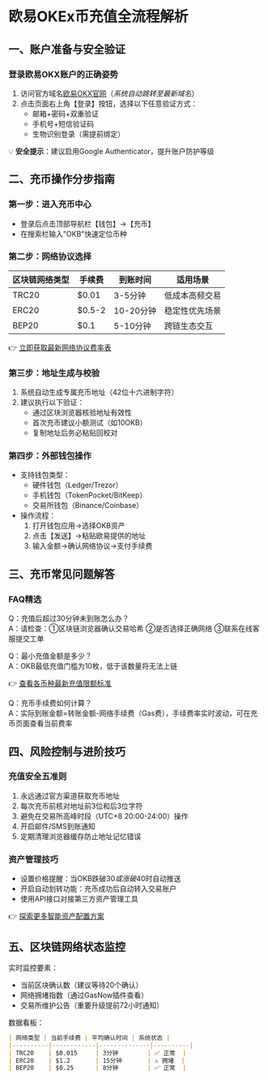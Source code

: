 # 欧易OKEx币充值全流程解析

## 一、账户准备与安全验证

### 登录欧易OKX账户的正确姿势
1. 访问官方域名[欧易OKX官网](https://bit.ly/okx_welcome)（*系统自动跳转至最新域名*）
2. 点击页面右上角【登录】按钮，选择以下任意验证方式：
   - 邮箱+密码+双重验证
   - 手机号+短信验证码
   - 生物识别登录（需提前绑定）

💡 **安全提示**：建议启用Google Authenticator，提升账户防护等级

## 二、充币操作分步指南

### 第一步：进入充币中心
- 登录后点击顶部导航栏【钱包】→【充币】
- 在搜索栏输入"OKB"快速定位币种

### 第二步：网络协议选择
| 区块链网络类型 | 手续费 | 到账时间 | 适用场景 |
|----------------|--------|----------|----------|
| TRC20          | $0.01  | 3-5分钟  | 低成本高频交易 |
| ERC20          | $0.5-2| 10-20分钟| 稳定性优先场景 |
| BEP20          | $0.1   | 5-10分钟 | 跨链生态交互 |

👉 [立即获取最新网络协议费率表](https://bit.ly/okx_welcome)

### 第三步：地址生成与校验
1. 系统自动生成专属充币地址（42位十六进制字符）
2. 建议执行以下验证：
   - 通过区块浏览器核验地址有效性
   - 首次充币建议小额测试（如10OKB）
   - 复制地址后务必粘贴回校对

### 第四步：外部钱包操作
- 支持钱包类型：
  - 硬件钱包（Ledger/Trezor）
  - 手机钱包（TokenPocket/BitKeep）
  - 交易所钱包（Binance/Coinbase）
- 操作流程：
  1. 打开钱包应用→选择OKB资产
  2. 点击【发送】→粘贴欧易提供的地址
  3. 输入金额→确认网络协议→支付手续费

## 三、充币常见问题解答

### FAQ精选

Q：充值后超过30分钟未到账怎么办？  
A：请检查：①区块链浏览器确认交易哈希 ②是否选择正确网络 ③联系在线客服提交工单

Q：最小充值金额是多少？  
A：OKB最低充值门槛为10枚，低于该数量将无法上链

👉 [查看各币种最新充值限额标准](https://bit.ly/okx_welcome)

Q：充币手续费如何计算？  
A：实际到账金额=转账金额-网络手续费（Gas费），手续费率实时波动，可在充币页面查看当前费率

## 四、风险控制与进阶技巧

### 充值安全五准则
1. 永远通过官方渠道获取充币地址
2. 每次充币前核对地址前3位和后3位字符
3. 避免在交易所高峰时段（UTC+8 20:00-24:00）操作
4. 开启邮件/SMS到账通知
5. 定期清理浏览器缓存防止地址记忆错误

### 资产管理技巧
- 设置价格提醒：当OKB跌破$30或涨破$40时自动推送
- 开启自动划转功能：充币成功后自动转入交易账户
- 使用API接口对接第三方资产管理工具

👉 [探索更多智能资产配置方案](https://bit.ly/okx_welcome)

## 五、区块链网络状态监控

实时监控要素：
- 当前区块确认数（建议等待20个确认）
- 网络拥堵指数（通过GasNow插件查看）
- 交易所维护公告（重要升级提前72小时通知）

数据看板：
```markdown
| 网络类型 | 当前手续费 | 平均确认时间 | 系统状态 |
|----------|------------|--------------|----------|
| TRC20    | $0.015     | 3分钟        | ✅ 正常  |
| ERC20    | $1.2       | 15分钟       | ⚠️ 拥堵  |
| BEP20    | $0.25      | 8分钟        | ✅ 正常  |
```
